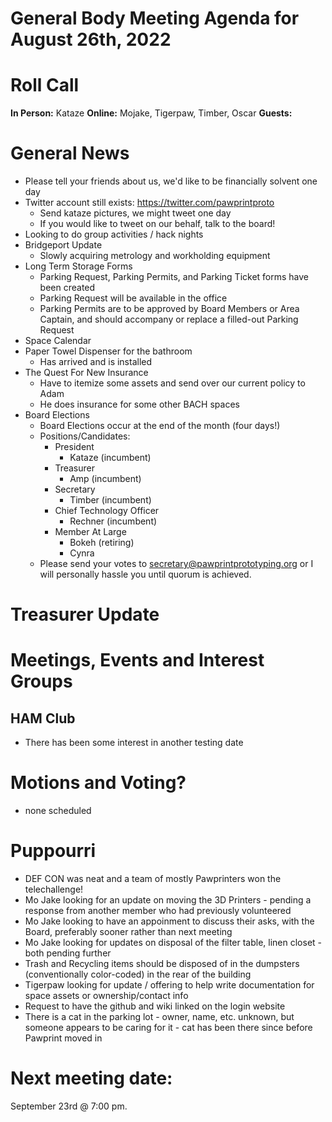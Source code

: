 # General Body Meeting Agenda for August 26th, 2022
# Roll Call
**In Person:** 
Kataze
**Online:** 
Mojake, Tigerpaw, Timber, Oscar
**Guests:** 

# General News
  - Please tell your friends about us, we'd like to be financially solvent one day
  - Twitter account still exists: https://twitter.com/pawprintproto
    - Send kataze pictures, we might tweet one day
    - If you would like to tweet on our behalf, talk to the board!
  - Looking to do group activities / hack nights
  - Bridgeport Update
    - Slowly acquiring metrology and workholding equipment
  - Long Term Storage Forms
    - Parking Request, Parking Permits, and Parking Ticket forms have been created
    - Parking Request will be available in the office
    - Parking Permits are to be approved by Board Members or Area Captain, and should accompany or replace a filled-out Parking Request
  - Space Calendar
  - Paper Towel Dispenser for the bathroom
    - Has arrived and is installed
  - The Quest For New Insurance
    - Have to itemize some assets and send over our current policy to Adam
    - He does insurance for some other BACH spaces
  - Board Elections 
    - Board Elections occur at the end of the month (four days!)
    - Positions/Candidates:   
      - President
        - Kataze (incumbent)
      - Treasurer
        - Amp (incumbent) 
      - Secretary
        - Timber (incumbent)
      - Chief Technology Officer
        - Rechner (incumbent) 
      - Member At Large
        - Bokeh (retiring)
        - Cynra 
    - Please send your votes to secretary@pawprintprototyping.org or I will personally hassle you until quorum is achieved.
  
# Treasurer Update
# Meetings, Events and Interest Groups
## HAM Club
  - There has been some interest in another testing date
# Motions and Voting?
  - none scheduled
# Puppourri
  - DEF CON was neat and a team of mostly Pawprinters won the telechallenge!
  - Mo Jake looking for an update on moving the 3D Printers - pending a response from another member who had previously volunteered
  - Mo Jake looking to have an appoinment to discuss their asks, with the Board, preferably sooner rather than next meeting
  - Mo Jake looking for updates on disposal of the filter table, linen closet - both pending further
  - Trash and Recycling items should be disposed of in the dumpsters (conventionally color-coded) in the rear of the building
  - Tigerpaw looking for update / offering to help write documentation for space assets or ownership/contact info
  - Request to have the github and wiki linked on the login website
  - There is a cat in the parking lot - owner, name, etc. unknown, but someone appears to be caring for it - cat has been there since before Pawprint moved in

# Next meeting date:
September 23rd @ 7:00 pm.
